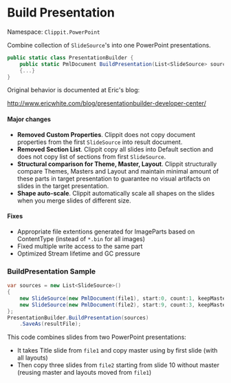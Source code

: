 # Build Presentation

Namespace: `Clippit.PowerPoint`

Combine collection of `SlideSource`'s into one PowerPoint presentations.

```csharp
public static class PresentationBuilder {
    public static PmlDocument BuildPresentation(List<SlideSource> sources)
    {...}
}
```

Original behavior is documented at Eric's blog:

http://www.ericwhite.com/blog/presentationbuilder-developer-center/

#### Major changes

- __Removed Custom Properties__. Clippit does not copy document properties from the first `SlideSource` into result document.
- __Removed Section List__. Clippit copy all slides into Default section and does not copy list of sections from first `SlideSource`.
- __Structural comparison for Theme, Master, Layout__. Clippit structurally compare Themes, Masters and Layout and maintain minimal amount of these parts in target presentation to guarantee no visual artifacts on slides in the target presentation.
- __Shape auto-scale__. Clippit automatically scale all shapes on the slides when you merge slides of different size.

#### Fixes

- Appropriate file extentions generated for ImageParts based on ContentType (instead of `*.bin` for all images)
- Fixed multiple write access to the same part
- Optimized Stream lifetime and GC pressure


### BuildPresentation Sample

```csharp {highlight:[6]}
var sources = new List<SlideSource>()
{
    new SlideSource(new PmlDocument(file1), start:0, count:1, keepMaster:true),
    new SlideSource(new PmlDocument(file2), start:9, count:3, keepMaster:false)
};
PresentationBuilder.BuildPresentation(sources)
    .SaveAs(resultFile);
```

This code combines slides from two PowerPoint presentations:
- It takes Title slide from `file1` and copy master using by first slide (with all layouts)
- Then copy three slides from `file2` starting from slide 10 without master (reusing master and layouts moved from `file1`) 